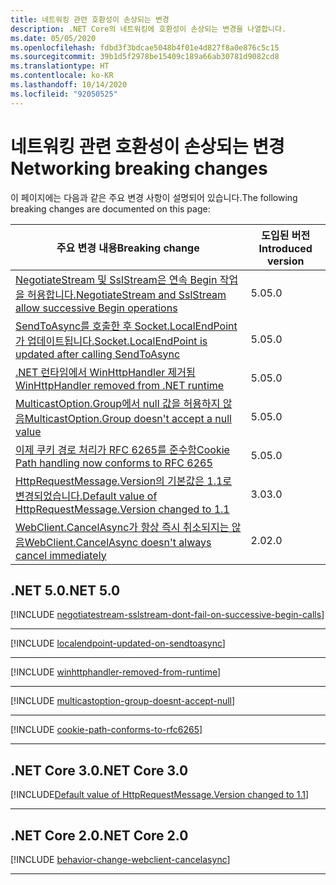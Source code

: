 ```yaml
---
title: 네트워킹 관련 호환성이 손상되는 변경
description: .NET Core의 네트워킹에 호환성이 손상되는 변경을 나열합니다.
ms.date: 05/05/2020
ms.openlocfilehash: fdbd3f3bdcae5048b4f01e4d827f8a0e876c5c15
ms.sourcegitcommit: 39b1d5f2978be15409c189a66ab30781d9082cd8
ms.translationtype: HT
ms.contentlocale: ko-KR
ms.lasthandoff: 10/14/2020
ms.locfileid: "92050525"
---
```

# <a name="networking-breaking-changes"></a><span data-ttu-id="ee850-103">네트워킹 관련 호환성이 손상되는 변경</span><span class="sxs-lookup"><span data-stu-id="ee850-103">Networking breaking changes</span></span>

<span data-ttu-id="ee850-104">이 페이지에는 다음과 같은 주요 변경 사항이 설명되어 있습니다.</span><span class="sxs-lookup"><span data-stu-id="ee850-104">The following breaking changes are documented on this page:</span></span>

| <span data-ttu-id="ee850-105">주요 변경 내용</span><span class="sxs-lookup"><span data-stu-id="ee850-105">Breaking change</span></span> | <span data-ttu-id="ee850-106">도입된 버전</span><span class="sxs-lookup"><span data-stu-id="ee850-106">Introduced version</span></span> |
| - | - |
| [<span data-ttu-id="ee850-107">NegotiateStream 및 SslStream은 연속 Begin 작업을 허용합니다.</span><span class="sxs-lookup"><span data-stu-id="ee850-107">NegotiateStream and SslStream allow successive Begin operations</span></span>](#negotiatestream-and-sslstream-allow-successive-begin-operations) | <span data-ttu-id="ee850-108">5.0</span><span class="sxs-lookup"><span data-stu-id="ee850-108">5.0</span></span> |
| [<span data-ttu-id="ee850-109">SendToAsync를 호출한 후 Socket.LocalEndPoint가 업데이트됩니다.</span><span class="sxs-lookup"><span data-stu-id="ee850-109">Socket.LocalEndPoint is updated after calling SendToAsync</span></span>](#socketlocalendpoint-is-updated-after-calling-sendtoasync) | <span data-ttu-id="ee850-110">5.0</span><span class="sxs-lookup"><span data-stu-id="ee850-110">5.0</span></span> |
| [<span data-ttu-id="ee850-111">.NET 런타임에서 WinHttpHandler 제거됨</span><span class="sxs-lookup"><span data-stu-id="ee850-111">WinHttpHandler removed from .NET runtime</span></span>](#winhttphandler-removed-from-net-runtime) | <span data-ttu-id="ee850-112">5.0</span><span class="sxs-lookup"><span data-stu-id="ee850-112">5.0</span></span> |
| [<span data-ttu-id="ee850-113">MulticastOption.Group에서 null 값을 허용하지 않음</span><span class="sxs-lookup"><span data-stu-id="ee850-113">MulticastOption.Group doesn't accept a null value</span></span>](#multicastoptiongroup-doesnt-accept-a-null-value) | <span data-ttu-id="ee850-114">5.0</span><span class="sxs-lookup"><span data-stu-id="ee850-114">5.0</span></span> |
| [<span data-ttu-id="ee850-115">이제 쿠키 경로 처리가 RFC 6265를 준수함</span><span class="sxs-lookup"><span data-stu-id="ee850-115">Cookie Path handling now conforms to RFC 6265</span></span>](#cookie-path-handling-now-conforms-to-rfc-6265) | <span data-ttu-id="ee850-116">5.0</span><span class="sxs-lookup"><span data-stu-id="ee850-116">5.0</span></span> |
| [<span data-ttu-id="ee850-117">HttpRequestMessage.Version의 기본값은 1.1로 변경되었습니다.</span><span class="sxs-lookup"><span data-stu-id="ee850-117">Default value of HttpRequestMessage.Version changed to 1.1</span></span>](#default-value-of-httprequestmessageversion-changed-to-11) | <span data-ttu-id="ee850-118">3.0</span><span class="sxs-lookup"><span data-stu-id="ee850-118">3.0</span></span> |
| [<span data-ttu-id="ee850-119">WebClient.CancelAsync가 항상 즉시 취소되지는 않음</span><span class="sxs-lookup"><span data-stu-id="ee850-119">WebClient.CancelAsync doesn't always cancel immediately</span></span>](#webclientcancelasync-doesnt-always-cancel-immediately) | <span data-ttu-id="ee850-120">2.0</span><span class="sxs-lookup"><span data-stu-id="ee850-120">2.0</span></span> |

## <a name="net-50"></a><span data-ttu-id="ee850-121">.NET 5.0</span><span class="sxs-lookup"><span data-stu-id="ee850-121">.NET 5.0</span></span>

[!INCLUDE [negotiatestream-sslstream-dont-fail-on-successive-begin-calls](../../../includes/core-changes/networking/5.0/negotiatestream-sslstream-dont-fail-on-successive-begin-calls.md)]

***

[!INCLUDE [localendpoint-updated-on-sendtoasync](../../../includes/core-changes/networking/5.0/localendpoint-updated-on-sendtoasync.md)]

***

[!INCLUDE [winhttphandler-removed-from-runtime](../../../includes/core-changes/networking/5.0/winhttphandler-removed-from-runtime.md)]

***

[!INCLUDE [multicastoption-group-doesnt-accept-null](../../../includes/core-changes/networking/5.0/multicastoption-group-doesnt-accept-null.md)]

***

[!INCLUDE [cookie-path-conforms-to-rfc6265](../../../includes/core-changes/networking/5.0/cookie-path-conforms-to-rfc6265.md)]

***

## <a name="net-core-30"></a><span data-ttu-id="ee850-122">.NET Core 3.0</span><span class="sxs-lookup"><span data-stu-id="ee850-122">.NET Core 3.0</span></span>

[!INCLUDE[Default value of HttpRequestMessage.Version changed to 1.1](~/includes/core-changes/networking/3.0/httprequestmessage-version-change.md)]

***

## <a name="net-core-20"></a><span data-ttu-id="ee850-123">.NET Core 2.0</span><span class="sxs-lookup"><span data-stu-id="ee850-123">.NET Core 2.0</span></span>

[!INCLUDE [behavior-change-webclient-cancelasync](../../../includes/core-changes/networking/2.0/behavior-change-webclient-cancelasync.md)]

***
